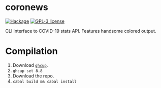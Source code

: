 # coronews

[![Hackage](https://img.shields.io/hackage/v/coronews.svg?logo=haskell)](https://hackage.haskell.org/package/coronews)
[![GPL-3 license](https://img.shields.io/badge/license-GPL--3-blue.svg)](LICENSE)

CLI interface to COVID-19 stats API. Features handsome colored output.

# Compilation

1. Download [`ghcup`](https://www.haskell.org/ghcup/).
2. `ghcup set 8.8`
3. Download the repo.
4. `cabal build && cabal install`

